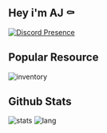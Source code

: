 ## Hey i'm AJ ⚰️

[![Discord Presence](https://lanyard.cnrad.dev/api/542483477640249354)](https://discord.com/users/542483477640249354)

## Popular Resource
![inventory](https://github-readme-stats.vercel.app/api/pin/?username=ihyajb&repo=aj-veh-package&theme=dracula)
<!-- ![casino](https://github-readme-stats.vercel.app/api/pin/?username=ihyajb&repo=qb-casinoheist&theme=dracula) -->

## Github Stats
![stats](https://github-readme-stats.vercel.app/api?username=ihyajb&count_private=true&show_icons=true&theme=dracula&layout=compact&hide_title=true&hide_rank=false)
![lang](https://github-readme-stats.vercel.app/api/top-langs/?username=ihyajb&layout=compact&theme=dracula)
